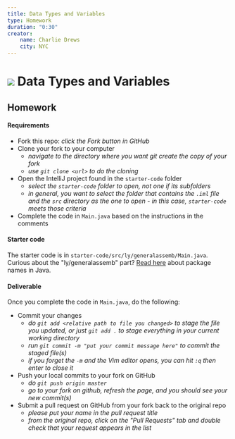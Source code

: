 ```yaml
---
title: Data Types and Variables
type: Homework
duration: "0:30"
creator:
    name: Charlie Drews
    city: NYC
---
```



# ![](https://ga-dash.s3.amazonaws.com/production/assets/logo-9f88ae6c9c3871690e33280fcf557f33.png) Data Types and Variables

## Homework

#### Requirements

- Fork this repo: _click the Fork button in GitHub_
- Clone your fork to your computer
  - _navigate to the directory where you want git create the copy of your fork_
  - _use `git clone <url>` to do the cloning_
- Open the IntelliJ project found in the `starter-code` folder
  - _select the `starter-code` folder to open, not one if its subfolders_
  - _in general, you want to select the folder that contains the `.iml` file and the `src` directory as the one to open - in this case, `starter-code` meets those criteria_
- Complete the code in `Main.java` based on the instructions in the comments

#### Starter code

The starter code is in `starter-code/src/ly/generalassemb/Main.java`. Curious about the "ly/generalassemb" part? [Read here](https://docs.oracle.com/javase/tutorial/java/package/namingpkgs.html) about package names in Java.

#### Deliverable

Once you complete the code in `Main.java`, do the following:

- Commit your changes
  - _do `git add <relative path to file you changed>` to stage the file you updated, or just `git add .` to stage everything in your current working directory_
  - _run `git commit -m "put your commit message here"` to commit the staged file(s)_
  - _if you forget the `-m` and the Vim editor opens, you can hit `:q` then enter to close it_
- Push your local commits to your fork on GitHub
  - _do `git push origin master`_
  - _go to your fork on github, refresh the page, and you should see your new commit(s)_
- Submit a pull request on GitHub from your fork back to the original repo
  - _please put your name in the pull request title_
  - _from the original repo, click on the "Pull Requests" tab and double check that your request appears in the list_
